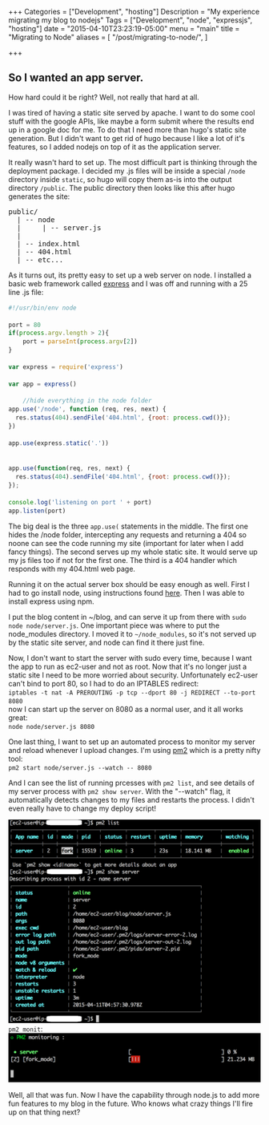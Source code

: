 +++
Categories = ["Development", "hosting"]
Description = "My experience migrating my blog to nodejs"
Tags = ["Development", "node", "expressjs", "hosting"]
date = "2015-04-10T23:23:19-05:00"
menu = "main"
title = "Migrating to Node"
aliases = [
  "/post/migrating-to-node/",
]

+++

## So I wanted an app server.

How hard could it be right?  Well, not really that hard at all.  

I was tired of having a static site served by apache.  I want to do some cool stuff with the google APIs, like maybe a form submit where the results end up in a google doc for me.  To do that I need more than hugo's static site generation.  But I didn't want to get rid of hugo because I like a lot of it's features, so I added nodejs on top of it as the application server.

It really wasn't hard to set up.  The most difficult part is thinking through the deployment package.  I decided my .js files will be inside a special `/node` directory inside `static`, so hugo will copy them as-is into the output directory `/public`.  The public directory then looks like this after hugo generates the site:

<pre>
public/
  | -- node
  |     | -- server.js
  |
  | -- index.html
  | -- 404.html
  | -- etc...
</pre>

As it turns out, its pretty easy to set up a web server on node.  I installed a basic web framework called [express](http://expressjs.com/) and I was off and running with a 25 line .js file:

```javascript
#!/usr/bin/env node

port = 80
if(process.argv.length > 2){
	port = parseInt(process.argv[2])
}

var express = require('express')

var app = express()

	//hide everything in the node folder
app.use('/node', function (req, res, next) {
  res.status(404).sendFile('404.html', {root: process.cwd()});
})

app.use(express.static('.'))


app.use(function(req, res, next) {
  res.status(404).sendFile('404.html', {root: process.cwd()});
});

console.log('listening on port ' + port)
app.listen(port)
```

The big deal is the three `app.use(` statements in the middle.  The first one hides the /node folder, intercepting any requests and returning a 404 so noone can see the code running my site (important for later when I add fancy things).  The second serves up my whole static site.  It would serve up my js files too if not for the first one.  The third is a 404 handler which responds with my 404.html web page.

Running it on the actual server box should be easy enough as well.  First I had to go install node, using instructions found [here](https://github.com/joyent/node/wiki/Installing-Node.js-via-package-manager#enterprise-linux-and-fedora).  Then I was able to install express using npm.

I put the blog content in ~/blog, and can serve it up from there with `sudo node node/server.js`.  One important piece was where to put the node_modules directory.  I moved it to `~/node_modules`, so it's not served up by the static site server, and node can find it there just fine.

Now, I don't want to start the server with sudo every time, because I want the app to run as ec2-user and not as root.  Now that it's no longer just a static site I need to be more worried about security.  Unfortunately ec2-user can't bind to port 80, so I had to do an IPTABLES redirect:  
`iptables -t nat -A PREROUTING -p tcp --dport 80 -j REDIRECT --to-port 8080`  
now I can start up the server on 8080 as a normal user, and it all works great:  
`node node/server.js 8080`

One last thing, I want to set up an automated process to monitor my server and reload whenever I upload changes.  I'm using [pm2](https://github.com/Unitech/pm2) which is a pretty nifty tool:    
`pm2 start node/server.js --watch -- 8080`

And I can see the list of running prcesses with `pm2 list`, and see details of my server process with `pm2 show server`.  With the "--watch" flag, it automatically detects changes to my files and restarts the process.  I didn't even really have to change my deploy script!

![pm2 list and show](/images/2015/pm2-list-show.png)  
`pm2 monit`:
![pm2 monitoring](/images/2015/pm2-monitoring.png)

Well, all that was fun.  Now I have the capability through node.js to add more fun features to my blog in the future.  Who knows what crazy things I'll fire up on that thing next?
